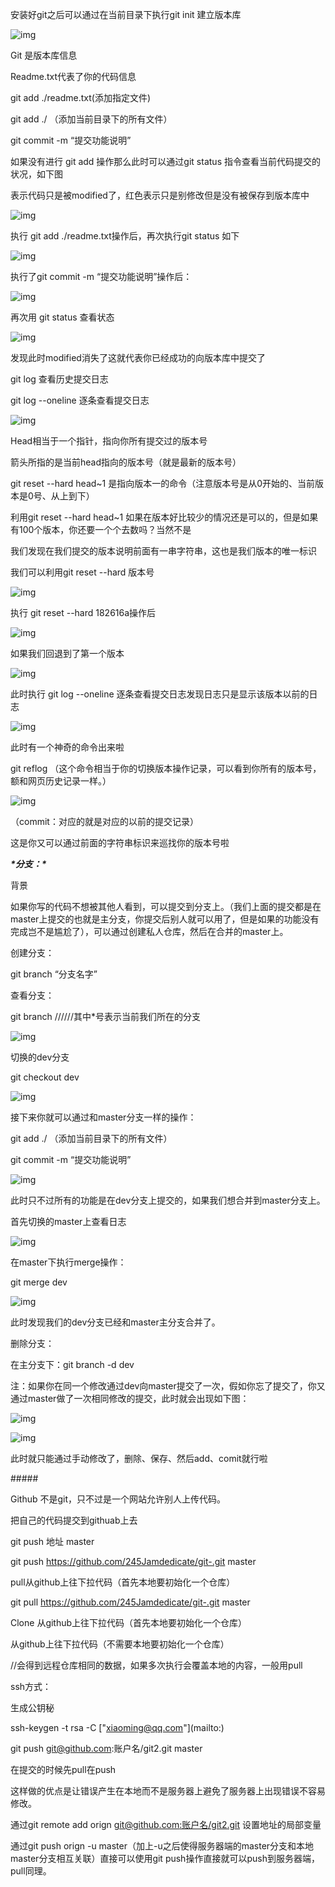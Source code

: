 安装好git之后可以通过在当前目录下执行git init 建立版本库

 

![img](file:///C:\Users\Administrator\AppData\Local\Temp\ksohtml6376\wps1.jpg)

Git 是版本库信息

Readme.txt代表了你的代码信息

 

git  add ./readme.txt(添加指定文件)  

git  add ./  （添加当前目录下的所有文件）

git commit -m  “提交功能说明”

如果没有进行 git  add 操作那么此时可以通过git status 指令查看当前代码提交的状况，如下图

表示代码只是被modified了，红色表示只是别修改但是没有被保存到版本库中

![img](file:///C:\Users\Administrator\AppData\Local\Temp\ksohtml6376\wps2.jpg)

执行 git  add ./readme.txt操作后，再次执行git status 如下

![img](file:///C:\Users\Administrator\AppData\Local\Temp\ksohtml6376\wps3.jpg)

执行了git commit -m  “提交功能说明”操作后：

![img](file:///C:\Users\Administrator\AppData\Local\Temp\ksohtml6376\wps4.jpg)

再次用 git  status 查看状态

![img](file:///C:\Users\Administrator\AppData\Local\Temp\ksohtml6376\wps5.jpg)

发现此时modified消失了这就代表你已经成功的向版本库中提交了

git log 查看历史提交日志

git log --oneline  逐条查看提交日志

![img](file:///C:\Users\Administrator\AppData\Local\Temp\ksohtml6376\wps6.jpg) 

Head相当于一个指针，指向你所有提交过的版本号

箭头所指的是当前head指向的版本号（就是最新的版本号）

 git reset --hard head~1 是指向版本一的命令（注意版本号是从0开始的、当前版本是0号、从上到下）

利用git reset --hard head~1 如果在版本好比较少的情况还是可以的，但是如果有100个版本，你还要一个个去数吗？当然不是

我们发现在我们提交的版本说明前面有一串字符串，这也是我们版本的唯一标识

我们可以利用git reset --hard 版本号

![img](file:///C:\Users\Administrator\AppData\Local\Temp\ksohtml6376\wps7.jpg)

执行 git reset --hard 182616a操作后

![img](file:///C:\Users\Administrator\AppData\Local\Temp\ksohtml6376\wps8.jpg)

 

 

如果我们回退到了第一个版本

![img](file:///C:\Users\Administrator\AppData\Local\Temp\ksohtml6376\wps9.jpg)

此时执行 git log --oneline  逐条查看提交日志发现日志只是显示该版本以前的日志

![img](file:///C:\Users\Administrator\AppData\Local\Temp\ksohtml6376\wps10.jpg) 

此时有一个神奇的命令出来啦

git  reflog  （这个命令相当于你的切换版本操作记录，可以看到你所有的版本号，额和网页历史记录一样。）

![img](file:///C:\Users\Administrator\AppData\Local\Temp\ksohtml6376\wps11.jpg) 

（commit：对应的就是对应的以前的提交记录）

这是你又可以通过前面的字符串标识来巡找你的版本号啦

***\*分支：\****

背景

如果你写的代码不想被其他人看到，可以提交到分支上。（我们上面的提交都是在master上提交的也就是主分支，你提交后别人就可以用了，但是如果的功能没有完成岂不是尴尬了），可以通过创建私人仓库，然后在合并的master上。

创建分支：

git branch “分支名字”

查看分支：

git branch        //////其中*号表示当前我们所在的分支

![img](file:///C:\Users\Administrator\AppData\Local\Temp\ksohtml6376\wps12.jpg)

切换的dev分支

git checkout dev

![img](file:///C:\Users\Administrator\AppData\Local\Temp\ksohtml6376\wps13.jpg) 

接下来你就可以通过和master分支一样的操作：

git  add ./  （添加当前目录下的所有文件）

git commit -m  “提交功能说明”

![img](file:///C:\Users\Administrator\AppData\Local\Temp\ksohtml6376\wps14.jpg)

此时只不过所有的功能是在dev分支上提交的，如果我们想合并到master分支上。

首先切换的master上查看日志

![img](file:///C:\Users\Administrator\AppData\Local\Temp\ksohtml6376\wps15.jpg) 

在master下执行merge操作：

git merge dev 

![img](file:///C:\Users\Administrator\AppData\Local\Temp\ksohtml6376\wps16.jpg)

此时发现我们的dev分支已经和master主分支合并了。

删除分支：

在主分支下：git branch -d dev

注：如果你在同一个修改通过dev向master提交了一次，假如你忘了提交了，你又通过master做了一次相同修改的提交，此时就会出现如下图：

![img](file:///C:\Users\Administrator\AppData\Local\Temp\ksohtml6376\wps17.jpg)

![img](file:///C:\Users\Administrator\AppData\Local\Temp\ksohtml6376\wps18.jpg)

此时就只能通过手动修改了，删除、保存、然后add、comit就行啦

\#####

Github 不是git，只不过是一个网站允许别人上传代码。

把自己的代码提交到githuab上去

git push 地址 master

git push https://github.com/245Jamdedicate/git-.git master

pull从github上往下拉代码（首先本地要初始化一个仓库）

git pull https://github.com/245Jamdedicate/git-.git master

Clone  从github上往下拉代码（首先本地要初始化一个仓库）

从github上往下拉代码（不需要本地要初始化一个仓库）

//会得到远程仓库相同的数据，如果多次执行会覆盖本地的内容，一般用pull

 

ssh方式：

生成公钥秘

ssh-keygen -t rsa -C ["xiaoming@qq.com"](mailto:\)

git push git@github.com:账户名/git2.git master

 

在提交的时候先pull在push

这样做的优点是让错误产生在本地而不是服务器上避免了服务器上出现错误不容易修改。

通过git remote add orign  [git@github.com:账户名/git2.git](mailto:git@github.com:账户名/git2.git) 设置地址的局部变量

 

通过git push orign  -u  master（加上-u之后使得服务器端的master分支和本地master分支相互关联）直接可以使用git push操作直接就可以push到服务器端，pull同理。